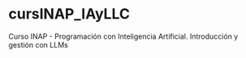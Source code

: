 # cursINAP_IAyLLC
Curso INAP - Programación con Inteligencia Artificial. Introducción y gestión con LLMs
